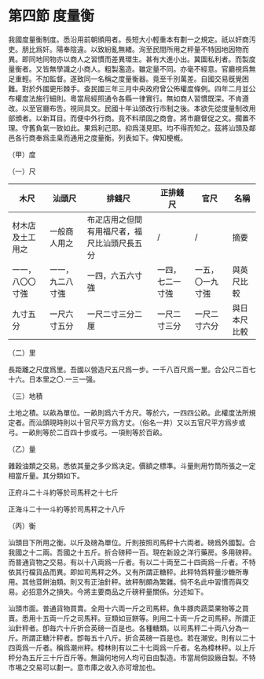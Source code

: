 # 第四節    度量衡

我國度量衡制度。悉沿用前朝頒用者。長短大小輕重本有劃一之規定。祇以奸商汚吏。朋比爲奸。陽奉陰違。以致紛亂無緖。洵至民間所用之秤量不特因地因物而異。即同地同物亦以商人之習慣而差異環生。甚有大進小出。冀圖私利者。而製度量衡者。又皆無學識之小商人。粗製濫造。雖定量不同。亦毫不經意。官廳視爲無足重輕。不加監督。遂致同一名稱之度量衡器。竟至千別萬差。自國交易旣覺困難。對於外國更形棘手。查民國三年三月中央政府曾公佈權度條例。四年二月並公布權度法施行細則。粵當局經照通令各縣一律實行。無如商人習慣既深。不肯遵改。以至官廳布吿。視同具文。民國十年汕頭改行市制之後。本欲先從度量制改用部頒者。以新耳目。而便中外行商。竟不料頑固之商會。將市廳督促之文。擱置不理。守舊負氣一致如此。果爲利己耶。抑爲淺見耶。均不得而知之。茲將汕頭及鄰邑各行商奉爲圭臬而通用之度量衡。列表如下。俾知梗槪。

（甲）度

（一）尺

| 木尺             | 汕頭尺           | 排錢尺                                       | 正排錢尺         | 官尺             | 名稱         |
|------------------|------------------|----------------------------------------------|------------------|------------------|--------------|
| 材木店及土工用之 | 一般商人用之     | 布疋店用之但間有用福尺者，福尺比汕頭尺長五分 |        /          |/                  | 摘要         |
| 一一，八〇〇寸強 | 一一，九二八寸強 | 一四，六五六寸強                             | 一四，七二一寸強 | 一五，〇一九寸強 | 與英尺比較   |
| 九寸五分         | 一尺六寸五分     | 一尺二寸三分二厘                             | 一尺二寸三分     | 一尺二寸六分     | 與日本尺比較 |

（二）里

長距離之尺度爲里。吾國以營造尺五尺爲一步。一千八百尺爲一里。合公尺二百七十六。日本里之〇.一三一强。

（三）地積

土地之積。以畝為單位。一畝則爲六千方尺。等於六，一四四公畝。此權度法所規定者。而汕頭現時則以十官尺平方爲方丈。（俗名一井）又以五官尺平方爲步或弓。一畝則等於二百四十歩或弓。一項則等於百畝。

（乙）量

雜穀油類之交易。悉依其量之多少爲决定。價額之標準。斗量則用竹筒所張之一定相當斤量。其分類如下。

正府斗二十斗約等於司馬秤之十七斤

正海斗二十一斗約等於司馬秤之十八斤

（丙）衡

汕頭目下所用之衡。以斤及磅為單位。斤則按照司馬秤十六両者。磅爲外國製。合我國之十二兩。吾國之十五斤。折合磅秤一百。現在新設之洋行藥房。多用磅秤。而普通貨物之交易。有以十八両爲一斤者。有以二十両至二十四両爲一斤者。不特依其行檔貨品而異。即如司馬秤之外。又有所謂正糖秤。此秤特爲秤量沙糖所專用。其他荳餅油類。則又有正油針秤。故秤制頗為繁雜。倘不名此中習慣而與交易。必招意外之損失。今將主要商品之斤磅秤量關係。分述如下。

汕頭市面。普通貨物買賣。全用十六両一斤之司馬秤。魚牛豚肉蔬菜果物等之買賣。悉用十五両一斤之司馬秤。豆類如豆餅等。則用二十両一斤之司馬秤。所謂正汕針秤者。卽毎六十斤折合英磅一百是也。各種糖類。以司馬秤二十両八分為一斤。所謂正糖汁秤者。卽每五十八斤。折合英磅一百是也。若在潮安。則有以二十四両爲一斤者。稱爲潮州秤。樟林則有以二十七両爲一斤者。名為樟林秤。以上斤秤分為五斤三十斤百斤等。無論何地何人均可自由製造。市當局倘設廠自製。不特市埸之交易可以劃一。意市庫之收入亦可增加也。

